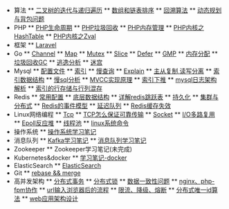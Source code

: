 * 算法
** [二叉树的迭代与递归遍历](leetcode/二叉树的遍历.md)
** [数组和链表排序](leetcode/数组排序.md)
** [回溯算法](leetcode/回溯.md)
** [动态规划与背包问题](leetcode/动态规划.md)
* PHP
** [PHP生命周期](PHP/PHP生命周期.md)
** [PHP垃圾回收](PHP/PHP的GC.md)
** [PHP内存管理](PHP/PHP内存管理.md)
** [PHP内核之HashTable](PHP/PHP数组底层实现.md)
** [PHP内核之Zval](PHP/Zval.md)
* 框架
** [Laravel](框架/Laravel.md)
* Go
** [Channel](Go/深入理解Go-channel.md)
** [Map](Go/深入理解Go-Map.md)
** [Mutex](Go/深入理解Go-mutex.md)
** [Slice](Go/深入理解Go-slice.md)
** [Defer](Go/深入理解Go语言-Defer.md)
** [GMP](Go/深入理解Go语言-协程调度原理.md)
** [内存分配](Go/深入理解Go语言-内存分配.md)
** [垃圾回收GC](Go/深入理解Go语言-垃圾回收原理-GC.md)
** [逃逸分析](Go/逃逸分析.md)
** [迷宫](Go/Go-迷宫-广度优先算法.md)
* Mysql
** [配置文件](Mysql/mysql-配置文件解析.md)
** [索引](Mysql/mysql-索引.md)
** [慢查询](Mysql/mysql-慢查询日志.md)
** [Explain](Mysql/mysql-SQL性能分析-查询计划字段解析.md)
** [主从复制,读写分离](Mysql/mysql-主从复制.md)
** [索引数据结构](Mysql/Mysql索引为什么用B-树而不是平衡二叉树.md)
** [慢sql分析](Mysql/分析为什么一条sql执行很慢.md)
** [MVCC实现原理](Mysql/MVCC实现原理.md)
** [索引下推](Mysql/索引下推.md)
** [mysql日志架构解析](Mysql/mysql-日志.md)
** [索引的行存储与行列混存](Mysql/行列混存.md)
* Redis
** [常用配置](Redis/redis常用配置.md)
** [底层数据结构](Redis/redis-底层数据结构.md)
** [详解redis跳跃表](Redis/redis-跳跃表.md)
** [持久化](Redis/redis-持久化.md)
** [集群与分布式](Redis/redis集群与分布式.md)
** [Redis的事件模型](Redis/事件模型.md)
** [延迟队列](Redis/手写redis延时队列.md)
** [Redis缓存失效](Redis/redis缓存击穿、雪崩、穿透.md)
* Linux网络编程
** [Tcp](Linux网络编程/linux网络编程-1-tcp.md)
** [TCP怎么保证可靠传输](Linux网络编程/tcp可靠性传输.md)
** [Socket](Linux网络编程/linux网络编程-2-socket.md)
** [I/O多路复用](Linux网络编程/linux网络编程-4-多路I-O复用.md)
** [Epoll反应堆](Linux网络编程/linux网络编程-6-epoll反应堆.md)
** [线程池](Linux网络编程/linux网络编程-7-线程池.md)
** [linux系统命令](Linux网络编程/linux命令.md)
* 操作系统
** [操作系统学习笔记](操作系统/linux系统.md)
* 消息队列
** [Kafka学习笔记](消息队列/kafka.md)
** [消息队列学习笔记](消息队列/消息队列.md)
* Zookeeper
** Zookeeper学习笔记(未完成)
* Kubernetes&docker
** [学习笔记-docker](Kubernetea/学习笔记-容器.md)
* ElasticSearch
** [ElasticSearch](高并发架构/搜索引擎-ES.md)
* Git
** [rebase && merge](Git/rebasemerge.md)
* 高并发架构
** [分布式事务](高并发架构/分布式事务.md)
** [分布式锁](高并发架构/分布式锁.md)
** [数据一致性问题](高并发架构/数据库与缓存双写不一致的问题.md)
** [nginx、php-fpm协作](高并发架构/详细解析nginx、php-fpm、php是如何协作的.md)
** [url输入浏览器后的流程](高并发架构/url从浏览器输入后的流程.md)
** [限流、降级、熔断](高并发架构/限流.md)
** [分布式唯一id算法](高并发架构/分布式唯一id.md)
** [web应用架构设计](高并发架构/架构设计.md)
